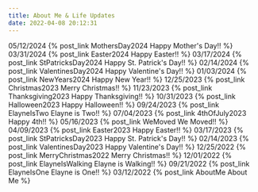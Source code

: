 ```yaml
---
title: About Me & Life Updates
date: 2022-04-08 20:12:31
---
```

05/12/2024 {% post_link MothersDay2024 Happy Mother's Day!! %}
03/31/2024 {% post_link Easter2024 Happy Easter!! %}
03/17/2024 {% post_link StPatricksDay2024 Happy St. Patrick's Day!! %}
02/14/2024 {% post_link ValentinesDay2024 Happy Valentine's Day!! %}
01/03/2024 {% post_link NewYears2024 Happy New Year!! %}
12/25/2023 {% post_link Christmas2023 Merry Christmas!! %}
11/23/2023 {% post_link Thanksgiving2023 Happy Thanksgiving!! %}
10/31/2023 {% post_link Halloween2023 Happy Halloween!! %}
09/24/2023 {% post_link ElayneIsTwo Elayne is Two!! %}
07/04/2023 {% post_link 4thOfJuly2023 Happy 4th!! %}
05/16/2023 {% post_link WeMoved We Moved!! %}
04/09/2023 {% post_link Easter2023 Happy Easter!! %}
03/17/2023 {% post_link StPatricksDay2023 Happy St. Patrick's Day!! %}
02/14/2023 {% post_link ValentinesDay2023 Happy Valentine's Day!! %}
12/25/2022 {% post_link MerryChristmas2022 Merry Christmas!! %}
12/01/2022 {% post_link ElayneIsWalking Elayne is Walking!! %}
09/21/2022 {% post_link ElayneIsOne Elayne is One!! %}
03/12/2022 {% post_link AboutMe About Me %}
